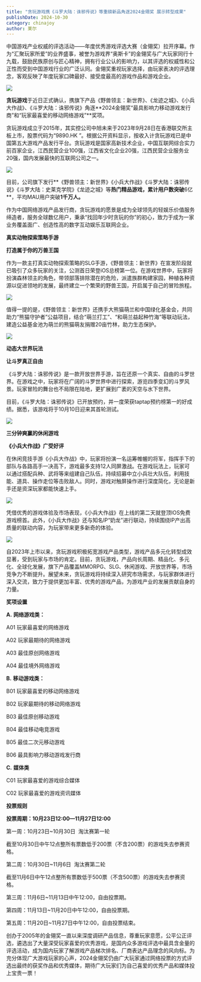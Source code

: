 ```yaml
---
title: "贪玩游戏携《斗罗大陆：诛邪传说》等重磅新品角逐2024金翎奖 展示转型成果"
publishDate: 2024-10-30
category: chinajoy
author: 莱尔
---
```


中国游戏产业权威的评选活动——年度优秀游戏评选大赛（金翎奖）拉开序幕。作为“汇聚玩家所爱”的业界盛事，被誉为游戏界“奥斯卡”的金翎奖与广大玩家同行十九载，鼓励民族原创与匠心精神，拥有行业公认的影响力，以其评选的权威性和公正性而受到中国游戏行业的广泛认同。金翎奖重视玩家选择，由玩家表决的评选理念，客观反映了年度玩家口碑最好、接受度最高的游戏作品和游戏企业。

![](https://ec-net-1251389766.cos.ap-shanghai.myqcloud.com/wp-content/uploads/2024/10/20241030130508803.png)

**贪玩游戏**于近日正式确认，携旗下产品《野兽领主：新世界》、《龙迹之城》、《小兵大作战》、《斗罗大陆：诛邪传说》角逐**2024金翎奖“最具影响力移动游戏发行商”和“玩家最喜爱的移动网络游戏”**奖项。

贪玩游戏成立于2015年，其实控公司中旭未来于2023年9月28日在香港联交所主板上市，股票代码为“9890.HK ”。根据公开资料显示，按收入计贪玩游戏已是中国第五大游戏产品发行平台。贪玩游戏是国家高新技术企业，中国互联网综合实力前百家企业，江西民营企业100强，江西省文化企业20强，江西民营企业服务业20强，国内发展最快的互联网公司之一。

![](https://ec-net-1251389766.cos.ap-shanghai.myqcloud.com/wp-content/uploads/2024/10/20241030130511694.png)

目前，公司旗下发行**《野兽领主：新世界》《小兵大作战》《斗罗大陆：诛邪传说》《斗罗大陆：史莱克学院》《龙迹之城》等**热门精品游戏，累计用户数突破**6亿**，平均MAU用户突破**1千万人。**

作为中国网络游戏产品发行商，贪玩游戏的愿景是成为全球领先的轻娱乐价值服务缔造者，服务全球数亿用户，秉承“找回年少时贪玩的你”的初心，致力于成为一家业务覆盖面广、创造性高的数字互动娱乐互联网企业。

**真实动物探索策略手游**

**打造属于你的万兽王国**

作为一款主打真实动物探索策略的SLG手游，《野兽领主：新世界》在宣发阶段就已吸引了众多玩家的关注，公测首日荣登iOS总榜第一位。在游戏世界中，玩家将扮演森林领主的角色，带领部落排除潜在的危险，派遣族群构建家园，种植各种资源以促进领地的发展，最终建立一个繁荣的野兽王国，开启属于自己的冒险旅程。

![](https://ec-net-1251389766.cos.ap-shanghai.myqcloud.com/wp-content/uploads/2024/10/20241030130515456.png)

值得一提的是，《野兽领主：新世界》还携手大熊猫萌兰和中国绿化基金会，共同助力“熊猫守护者”公益项目，结合“萌兰打工”、“和萌兰益起种竹海”等联动玩法，建造公益基金池为萌兰的熊猫萌友捐赠20亩竹林，助力生态保护。

![](https://ec-net-1251389766.cos.ap-shanghai.myqcloud.com/wp-content/uploads/2024/10/20241030130518925.png)

**动态大世界玩法**

**让斗罗真正自由**

《斗罗大陆：诛邪传说》是一款开放世界手游，旨在还原一个真实、自由的斗罗世界。在游戏之中，玩家将在广阔的斗罗世界中进行探索，游览四季变幻的斗罗风景。玩家冒险的舞台也不局限在陆地，更扩展到广袤的天空与水下世界。

目前，《斗罗大陆：诛邪传说》已开放预约，并一度荣获taptap预约榜第一的好成绩。据悉，该游戏将于10月10日迎来其首轮测试。

![](https://ec-net-1251389766.cos.ap-shanghai.myqcloud.com/wp-content/uploads/2024/10/20241030130523798.png)

**三分钟爽赢的休闲游戏**

**《小兵大作战》广受好评**

在休闲竞技手游《小兵大作战》中，玩家将扮演一名运筹帷幄的将军，指挥手下的部队与各路高手一决高下，游戏最多支持12人同屏激战。在游戏玩法上，玩家可以通过搭配兵种、武将等来组建自己队伍，持续招募中立小兵壮大队伍，利用技能、道具、操作走位等击败敌人。同时，游戏对触屏操作进行深度简化，无论是新手还是资深玩家都能快速上手。

![](blob:https://www.easecation.net/3b8b0584-ecbb-404a-8074-d12ba52af5e6)

凭借优秀的游戏体验及市场表现，《小兵大作战》在上线的第二天就登顶IOS免费游戏榜首。此外，《小兵大作战》还与知名IP“奶龙”进行联动，持续围绕IP产出高质量的联动内容，为玩家带来更多新奇的体验。

![](blob:https://www.easecation.net/ccae9d9d-7d56-4741-a275-258145c53e0b)

自2023年上市以来，贪玩游戏积极拓宽游戏产品类型，游戏产品多元化转型成效显著，受到玩家与市场的肯定。目前，贪玩游戏，产品向长周期、精品化、多元化、全球化发展，旗下产品覆盖MMORPG、SLG、休闲游戏、开放世界等，市场竞争力不断提升。展望未来，贪玩游戏将持续深入研究市场需求，与玩家群体进行深入交流，致力于提供更加丰富、优秀的游戏产品，为游戏产业的发展贡献自身的力量。

  
**奖项设置**  
  
**A.** **网络游戏类：**

A01 玩家最喜爱的网络游戏

A02 玩家最期待的网络游戏

A03 最佳原创网络游戏

A04 最佳境外网络游戏

**B.** **移动游戏类：**

B01 玩家最喜爱的移动网络游戏

B02 玩家最期待的移动网络游戏

B03 最佳原创移动游戏

B04 最佳移动电竞游戏

B05 最佳二次元移动游戏

B06 最具影响力移动游戏发行商

**C.** **媒体类**

C01 玩家最喜爱的游戏综合媒体

C02 玩家最喜爱的游戏资讯媒体

  
**投票规则**  
  
**投票周期：10月23日12:00—11月27日12:00**

第一周：10月23日~10月30日  淘汰赛第一轮

截至10月30日中午12点整所有票数低于200票（不含200票）的游戏失去参赛资格。

第二周：10月30日~11月6日  淘汰赛第二轮

截至11月6日中午12点整所有票数低于500票（不含500票）的游戏失去参赛资格。

第三周：11月6日~11月13日中午12:00，自由投票期。

第四周：11月13日~11月20日中午12:00，自由投票期。

第五周：11月20日~11月27日中午12:00，自由投票结束。

创办于2005年的金翎奖一直以来深度调研产品信息，尊重玩家意愿，公平公正评选，遴选出了大量深受玩家喜爱的优秀游戏，是国内众多游戏评选中最具含金量的评选活动，成为国内玩家了解游戏产品梯次排名、厂商表达产品理念的风向标。为充分体现广大游戏玩家的心声，2024金翎奖仍由广大玩家通过网络投票的方式评选出最终的获奖作品和优秀媒体，期待广大玩家们为自己喜爱的优秀产品和媒体投上宝贵一票！
